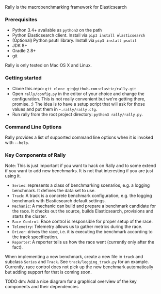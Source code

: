 Rally is the macrobenchmarking framework for Elasticsearch

### Prerequisites

* Python 3.4+ available as `python3` on the path
* Python Elasticsearch client. Install via `pip3 install elasticsearch`
* (Optional) Python psutil library. Install via `pip3 install psutil`
* JDK 8+
* Gradle 2.8+
* git

Rally is only tested on Mac OS X and Linux.

### Getting started

* Clone this repo: `git clone git@github.com:elastic/rally.git`
* Open `rally/config.py` in the editor of your choice and change the configuration. This is not really convenient but we're getting 
there, promise. :) The idea is to have a setup script that will ask for those values and put them in `~.rally/rally.cfg`.
* Run rally from the root project directory: `python3 rally/rally.py`.

### Command Line Options

Rally provides a list of supported command line options when it is invoked with `--help`. 

### Key Components of Rally

Note: This is just important if you want to hack on Rally and to some extend if you want to add new benchmarks. It is not that interesting if you are just using it.
 
* `Series`: represents a class of benchmarking scenarios, e.g. a logging benchmark. It defines the data set to use.
* `Track`: A track is a concrete benchmark configuration, e.g. the logging benchmark with Elasticsearch default settings.
* `Mechanic`: A mechanic can build and prepare a benchmark candidate for the race. It checks out the source, builds Elasticsearch, provisions and starts the cluster.
* `Race Control`: Race control is responsible for proper setup of the race.
* `Telemetry`: Telemetry allows us to gather metrics during the race. 
* `Driver`: drives the race, i.e. it is executing the benchmark according to the track specification.
* `Reporter`: A reporter tells us how the race went (currently only after the fact).

When implementing a new benchmark, create a new file in `track` and subclass `Series` and `Track`. See `track/logging_track.py` for an example.
Currently, race control does not pick up the new benchmark automatically but adding support for that is coming soon. 

TODO dm: Add a nice diagram for a graphical overview of the key components and their dependencies 